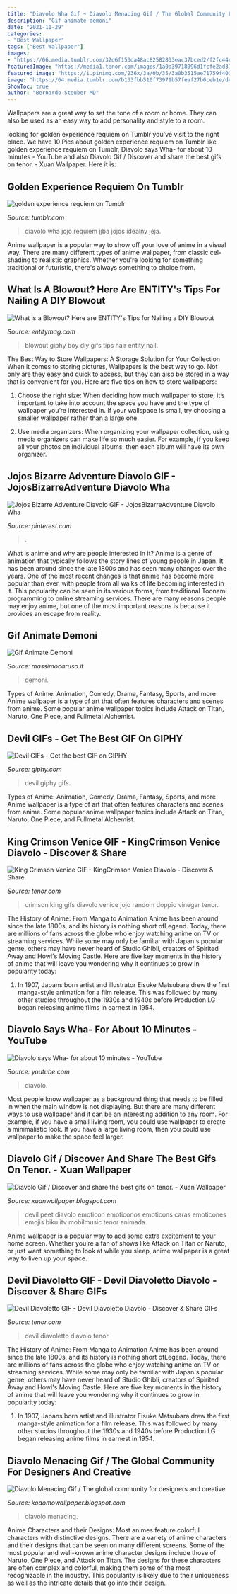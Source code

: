 ```yaml
---
title: "Diavolo Wha Gif ~ Diavolo Menacing Gif / The Global Community For Designers And Creative"
description: "Gif animate demoni"
date: "2021-11-29"
categories:
- "Best Wallpaper"
tags: ["Best Wallpaper"]
images:
- "https://66.media.tumblr.com/32d6f153da48ac82582833eac37bced2/f2fc44cb357f70b8-95/s640x960/1f3ff4da6483387cb8ca9a48075b4718cc8522ac.gif"
featuredImage: "https://media1.tenor.com/images/1a0a39718096d1fcfe2ad3771f705a5d/tenor.gif?itemid=14345038"
featured_image: "https://i.pinimg.com/236x/3a/0b/35/3a0b3515ae71759f403761651de1037c.jpg?nii=t"
image: "https://64.media.tumblr.com/b133fbb510f73979b57feaf27b6ceb1e/d42f4dc79c902043-5d/s500x750/433fd6e487f68ca5e5ca9793cc7770ec43065f5f.gifv"
ShowToc: true
author: "Bernardo Steuber MD"
---
```



Wallpapers are a great way to set the tone of a room or home. They can also be used as an easy way to add personality and style to a room.

	

		
looking for golden experience requiem on Tumblr you've visit to the right place. We have 10 Pics about golden experience requiem on Tumblr like golden experience requiem on Tumblr, Diavolo says Wha- for about 10 minutes - YouTube and also Diavolo Gif / Discover and share the best gifs on tenor. - Xuan Wallpaper. Here it is:
		
    
## Golden Experience Requiem On Tumblr

<img loading=lazy src="https://66.media.tumblr.com/32d6f153da48ac82582833eac37bced2/f2fc44cb357f70b8-95/s640x960/1f3ff4da6483387cb8ca9a48075b4718cc8522ac.gif" onerror="this.onerror=null;this.src='https://tse4.mm.bing.net/th?id=OIP.qGfTddxUaAcPkXbA1evOdwHaEF&amp;pid=15.1';" alt="golden experience requiem on Tumblr">

_Source: tumblr.com_

>diavolo wha jojo requiem jjba jojos idealny jeja. 

	

Anime wallpaper is a popular way to show off your love of anime in a visual way. There are many different types of anime wallpaper, from classic cel-shading to realistic graphics. Whether you're looking for something traditional or futuristic, there's always something to choice from.

    
## What Is A Blowout? Here Are ENTITY&#039;s Tips For Nailing A DIY Blowout

<img loading=lazy src="https://s24193.pcdn.co/wp-content/uploads/2019/07/Blowout-Entity-Giphy.gif" onerror="this.onerror=null;this.src='https://tse1.mm.bing.net/th?id=OIP.NnBJMuy85ft2TP52YY3IzgHaEK&amp;pid=15.1';" alt="What is a Blowout? Here are ENTITY&#039;s Tips for Nailing a DIY Blowout">

_Source: entitymag.com_

>blowout giphy boy diy gifs tips hair entity nail. 

	

The Best Way to Store Wallpapers: A Storage Solution for Your Collection
When it comes to storing pictures, Wallpapers is the best way to go. Not only are they easy and quick to access, but they can also be stored in a way that is convenient for you. Here are five tips on how to store wallpapers:
1) Choose the right size: When deciding how much wallpaper to store, it’s important to take into account the space you have and the type of wallpaper you’re interested in. If your wallspace is small, try choosing a smaller wallpaper rather than a large one.

2) Use media organizers: When organizing your wallpaper collection, using media organizers can make life so much easier. For example, if you keep all your photos on individual albums, then each album will have its own organizer.

    
## Jojos Bizarre Adventure Diavolo GIF - JojosBizarreAdventure Diavolo Wha

<img loading=lazy src="https://i.pinimg.com/236x/3a/0b/35/3a0b3515ae71759f403761651de1037c.jpg?nii=t" onerror="this.onerror=null;this.src='https://tse3.mm.bing.net/th?id=OIP.U3zMbhSUIHTbeEshMzoGSQAAAA&amp;pid=15.1';" alt="Jojos Bizarre Adventure Diavolo GIF - JojosBizarreAdventure Diavolo Wha">

_Source: pinterest.com_

>. 

	

What is anime and why are people interested in it?
Anime is a genre of animation that typically follows the story lines of young people in Japan. It has been around since the late 1800s and has seen many changes over the years. One of the most recent changes is that anime has become more popular than ever, with people from all walks of life becoming interested in it. This popularity can be seen in its various forms, from traditional Toonami programming to online streaming services. There are many reasons people may enjoy anime, but one of the most important reasons is because it provides an escape from reality.

    
## Gif Animate Demoni

<img loading=lazy src="http://www.massimocaruso.it/images/demoni/diavolo_06.gif" onerror="this.onerror=null;this.src='https://tse2.mm.bing.net/th?id=OIP.L5LGCLsM0egPtLEX3j40DQHaI4&amp;pid=15.1';" alt="Gif Animate Demoni">

_Source: massimocaruso.it_

>demoni. 

	

Types of Anime: Animation, Comedy, Drama, Fantasy, Sports, and more
Anime wallpaper is a type of art that often features characters and scenes from anime. Some popular anime wallpaper topics include Attack on Titan, Naruto, One Piece, and Fullmetal Alchemist.

    
## Devil GIFs - Get The Best GIF On GIPHY

<img loading=lazy src="https://media.giphy.com/media/8KvHPYKrivQc0/giphy.gif" onerror="this.onerror=null;this.src='https://tse4.mm.bing.net/th?id=OIP.1IpZnjbYzOLHF8nb5czVKAHaIz&amp;pid=15.1';" alt="Devil GIFs - Get the best GIF on GIPHY">

_Source: giphy.com_

>devil giphy gifs. 

	

Types of Anime: Animation, Comedy, Drama, Fantasy, Sports, and more
Anime wallpaper is a type of art that often features characters and scenes from anime. Some popular anime wallpaper topics include Attack on Titan, Naruto, One Piece, and Fullmetal Alchemist.

    
## King Crimson Venice GIF - KingCrimson Venice Diavolo - Discover &amp; Share

<img loading=lazy src="https://media1.tenor.com/images/1a0a39718096d1fcfe2ad3771f705a5d/tenor.gif?itemid=14345038" onerror="this.onerror=null;this.src='https://tse4.mm.bing.net/th?id=OIP.Ggo5cYCW0fz-KtN3H3BaXQHaEK&amp;pid=15.1';" alt="King Crimson Venice GIF - KingCrimson Venice Diavolo - Discover &amp; Share">

_Source: tenor.com_

>crimson king gifs diavolo venice jojo random doppio vinegar tenor. 

	

The History of Anime: From Manga to Animation
Anime has been around since the late 1800s, and its history is nothing short ofLegend. Today, there are millions of fans across the globe who enjoy watching anime on TV or streaming services. While some may only be familiar with Japan's popular genre, others may have never heard of Studio Ghibli, creators of Spirited Away and Howl's Moving Castle. Here are five key moments in the history of anime that will leave you wondering why it continues to grow in popularity today:
1) In 1907, Japans born artist and illustrator Eisuke Matsubara drew the first manga-style animation for a film release. This was followed by many other studios throughout the 1930s and 1940s before Production I.G began releasing anime films in earnest in 1954.

    
## Diavolo Says Wha- For About 10 Minutes - YouTube

<img loading=lazy src="https://i.ytimg.com/vi/nh02saDQWuE/maxresdefault.jpg" onerror="this.onerror=null;this.src='https://tse3.mm.bing.net/th?id=OIP.wMdV9qAPddw814F4QhZnVAHaEK&amp;pid=15.1';" alt="Diavolo says Wha- for about 10 minutes - YouTube">

_Source: youtube.com_

>diavolo. 

	

Most people know wallpaper as a background thing that needs to be filled in when the main window is not displaying. But there are many different ways to use wallpaper and it can be an interesting addition to any room. For example, if you have a small living room, you could use wallpaper to create a minimalistic look. If you have a large living room, then you could use wallpaper to make the space feel larger.

    
## Diavolo Gif / Discover And Share The Best Gifs On Tenor. - Xuan Wallpaper

<img loading=lazy src="https://phoneky.co.uk/thumbs/screensavers/down/cartoon-anime/devil_mxvk1ozv.gif" onerror="this.onerror=null;this.src='https://tse3.mm.bing.net/th?id=OIP.V5TO59UeCkrniMzA4bTUBgAAAA&amp;pid=15.1';" alt="Diavolo Gif / Discover and share the best gifs on tenor. - Xuan Wallpaper">

_Source: xuanwallpaper.blogspot.com_

>devil peet diavolo emoticon emoticonos emoticons caras emoticones emojis biku itv mobilmusic tenor animada. 

	

Anime wallpaper is a popular way to add some extra excitement to your home screen. Whether you’re a fan of shows like Attack on Titan or Naruto, or just want something to look at while you sleep, anime wallpaper is a great way to liven up your space.

    
## Devil Diavoletto GIF - Devil Diavoletto Diavolo - Discover &amp; Share GIFs

<img loading=lazy src="https://media1.tenor.com/images/132daeceb174f68d380713482e5d7fb4/tenor.gif?itemid=12946693" onerror="this.onerror=null;this.src='https://tse4.mm.bing.net/th?id=OIP.Ey2uzrF09o04BxNILl1_tAHaE9&amp;pid=15.1';" alt="Devil Diavoletto GIF - Devil Diavoletto Diavolo - Discover &amp; Share GIFs">

_Source: tenor.com_

>devil diavoletto diavolo tenor. 

	

The History of Anime: From Manga to Animation
Anime has been around since the late 1800s, and its history is nothing short ofLegend. Today, there are millions of fans across the globe who enjoy watching anime on TV or streaming services. While some may only be familiar with Japan's popular genre, others may have never heard of Studio Ghibli, creators of Spirited Away and Howl's Moving Castle. Here are five key moments in the history of anime that will leave you wondering why it continues to grow in popularity today:
1) In 1907, Japans born artist and illustrator Eisuke Matsubara drew the first manga-style animation for a film release. This was followed by many other studios throughout the 1930s and 1940s before Production I.G began releasing anime films in earnest in 1954.

    
## Diavolo Menacing Gif / The Global Community For Designers And Creative

<img loading=lazy src="https://64.media.tumblr.com/b133fbb510f73979b57feaf27b6ceb1e/d42f4dc79c902043-5d/s500x750/433fd6e487f68ca5e5ca9793cc7770ec43065f5f.gifv" onerror="this.onerror=null;this.src='https://tse4.mm.bing.net/th?id=OIP.yIL38Emyapf78opFhz2h8AHaGR&amp;pid=15.1';" alt="Diavolo Menacing Gif / The global community for designers and creative">

_Source: kodomowallpaper.blogspot.com_

>diavolo menacing. 

	

Anime Characters and their Designs: Most animes feature colorful characters with distinctive designs.
There are a variety of anime characters and their designs that can be seen on many different screens. Some of the most popular and well-known anime character designs include those of Naruto, One Piece, and Attack on Titan. The designs for these characters are often complex and colorful, making them some of the most recognizable in the industry. This popularity is likely due to their uniqueness as well as the intricate details that go into their design.

